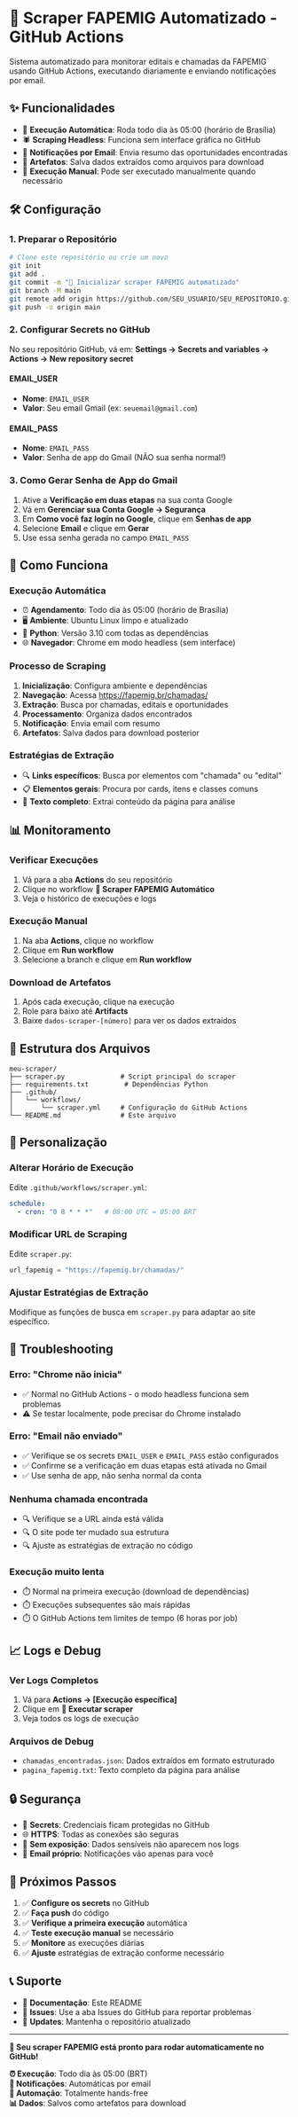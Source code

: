 # 🚀 Scraper FAPEMIG Automatizado - GitHub Actions

Sistema automatizado para monitorar editais e chamadas da FAPEMIG usando GitHub Actions, executando diariamente e enviando notificações por email.

## ✨ Funcionalidades

- 🤖 **Execução Automática**: Roda todo dia às 05:00 (horário de Brasília)
- 🕷️ **Scraping Headless**: Funciona sem interface gráfica no GitHub
- 📧 **Notificações por Email**: Envia resumo das oportunidades encontradas
- 📁 **Artefatos**: Salva dados extraídos como arquivos para download
- 🔄 **Execução Manual**: Pode ser executado manualmente quando necessário

## 🛠️ Configuração

### 1. **Preparar o Repositório**

```bash
# Clone este repositório ou crie um novo
git init
git add .
git commit -m "🚀 Inicializar scraper FAPEMIG automatizado"
git branch -M main
git remote add origin https://github.com/SEU_USUARIO/SEU_REPOSITORIO.git
git push -u origin main
```

### 2. **Configurar Secrets no GitHub**

No seu repositório GitHub, vá em:
**Settings → Secrets and variables → Actions → New repository secret**

#### **EMAIL_USER**
- **Nome**: `EMAIL_USER`
- **Valor**: Seu email Gmail (ex: `seuemail@gmail.com`)

#### **EMAIL_PASS**
- **Nome**: `EMAIL_PASS`
- **Valor**: Senha de app do Gmail (NÃO sua senha normal!)

### 3. **Como Gerar Senha de App do Gmail**

1. Ative a **Verificação em duas etapas** na sua conta Google
2. Vá em **Gerenciar sua Conta Google → Segurança**
3. Em **Como você faz login no Google**, clique em **Senhas de app**
4. Selecione **Email** e clique em **Gerar**
5. Use essa senha gerada no campo `EMAIL_PASS`

## 🚀 Como Funciona

### **Execução Automática**
- ⏰ **Agendamento**: Todo dia às 05:00 (horário de Brasília)
- 🖥️ **Ambiente**: Ubuntu Linux limpo e atualizado
- 🐍 **Python**: Versão 3.10 com todas as dependências
- 🌐 **Navegador**: Chrome em modo headless (sem interface)

### **Processo de Scraping**
1. **Inicialização**: Configura ambiente e dependências
2. **Navegação**: Acessa https://fapemig.br/chamadas/
3. **Extração**: Busca por chamadas, editais e oportunidades
4. **Processamento**: Organiza dados encontrados
5. **Notificação**: Envia email com resumo
6. **Artefatos**: Salva dados para download posterior

### **Estratégias de Extração**
- 🔍 **Links específicos**: Busca por elementos com "chamada" ou "edital"
- 📋 **Elementos gerais**: Procura por cards, itens e classes comuns
- 📄 **Texto completo**: Extrai conteúdo da página para análise

## 📊 Monitoramento

### **Verificar Execuções**
1. Vá para a aba **Actions** do seu repositório
2. Clique no workflow **🚀 Scraper FAPEMIG Automático**
3. Veja o histórico de execuções e logs

### **Execução Manual**
1. Na aba **Actions**, clique no workflow
2. Clique em **Run workflow**
3. Selecione a branch e clique em **Run workflow**

### **Download de Artefatos**
1. Após cada execução, clique na execução
2. Role para baixo até **Artifacts**
3. Baixe `dados-scraper-[número]` para ver os dados extraídos

## 📁 Estrutura dos Arquivos

```
meu-scraper/
├── scraper.py              # Script principal do scraper
├── requirements.txt         # Dependências Python
├── .github/
│   └── workflows/
│       └── scraper.yml     # Configuração do GitHub Actions
└── README.md               # Este arquivo
```

## 🔧 Personalização

### **Alterar Horário de Execução**
Edite `.github/workflows/scraper.yml`:
```yaml
schedule:
  - cron: "0 8 * * *"   # 08:00 UTC = 05:00 BRT
```

### **Modificar URL de Scraping**
Edite `scraper.py`:
```python
url_fapemig = "https://fapemig.br/chamadas/"
```

### **Ajustar Estratégias de Extração**
Modifique as funções de busca em `scraper.py` para adaptar ao site específico.

## 🚨 Troubleshooting

### **Erro: "Chrome não inicia"**
- ✅ Normal no GitHub Actions - o modo headless funciona sem problemas
- ⚠️ Se testar localmente, pode precisar do Chrome instalado

### **Erro: "Email não enviado"**
- ✅ Verifique se os secrets `EMAIL_USER` e `EMAIL_PASS` estão configurados
- ✅ Confirme se a verificação em duas etapas está ativada no Gmail
- ✅ Use senha de app, não senha normal da conta

### **Nenhuma chamada encontrada**
- 🔍 Verifique se a URL ainda está válida
- 🔍 O site pode ter mudado sua estrutura
- 🔍 Ajuste as estratégias de extração no código

### **Execução muito lenta**
- ⏱️ Normal na primeira execução (download de dependências)
- ⏱️ Execuções subsequentes são mais rápidas
- ⏱️ O GitHub Actions tem limites de tempo (6 horas por job)

## 📈 Logs e Debug

### **Ver Logs Completos**
1. Vá para **Actions → [Execução específica]**
2. Clique em **🚀 Executar scraper**
3. Veja todos os logs de execução

### **Arquivos de Debug**
- `chamadas_encontradas.json`: Dados extraídos em formato estruturado
- `pagina_fapemig.txt`: Texto completo da página para análise

## 🔒 Segurança

- 🔐 **Secrets**: Credenciais ficam protegidas no GitHub
- 🌐 **HTTPS**: Todas as conexões são seguras
- 🚫 **Sem exposição**: Dados sensíveis não aparecem nos logs
- 📧 **Email próprio**: Notificações vão apenas para você

## 🎯 Próximos Passos

1. ✅ **Configure os secrets** no GitHub
2. ✅ **Faça push** do código
3. ✅ **Verifique a primeira execução** automática
4. ✅ **Teste execução manual** se necessário
5. ✅ **Monitore** as execuções diárias
6. ✅ **Ajuste** estratégias de extração conforme necessário

## 📞 Suporte

- 📖 **Documentação**: Este README
- 🐛 **Issues**: Use a aba Issues do GitHub para reportar problemas
- 🔄 **Updates**: Mantenha o repositório atualizado

---

**🎉 Seu scraper FAPEMIG está pronto para rodar automaticamente no GitHub!**

**⏰ Execução**: Todo dia às 05:00 (BRT)  
**📧 Notificações**: Automáticas por email  
**🤖 Automação**: Totalmente hands-free  
**📊 Dados**: Salvos como artefatos para download
